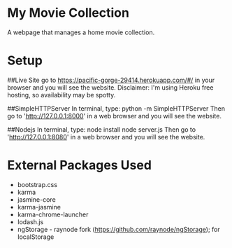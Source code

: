 # My Movie Collection
A webpage that manages a home movie collection.

# Setup
##Live Site
go to https://pacific-gorge-29414.herokuapp.com/#/ in your browser and you will see the website.
Disclaimer: I'm using Heroku free hosting, so availability may be spotty.

##SimpleHTTPServer
In terminal, type:
python -m SimpleHTTPServer
Then go to 'http://127.0.0.1:8000' in a web browser and you will see the website.

##Nodejs
In terminal, type:
node install
node server.js
Then go to 'http://127.0.0.1:8080' in a web browser and you will see the website.

# External Packages Used
- bootstrap.css
- karma
- jasmine-core
- karma-jasmine
- karma-chrome-launcher
- lodash.js
- ngStorage - raynode fork (https://github.com/raynode/ngStorage); for localStorage
